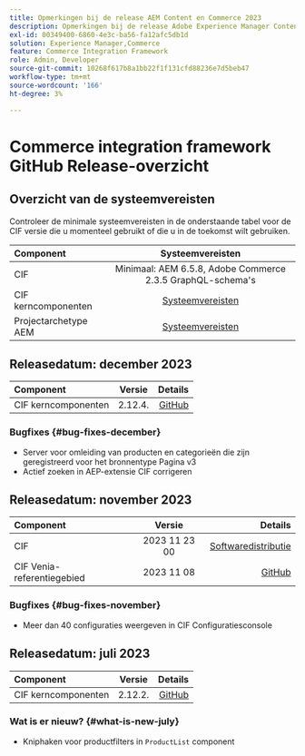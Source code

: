 ```yaml
---
title: Opmerkingen bij de release AEM Content en Commerce 2023
description: Opmerkingen bij de release Adobe Experience Manager Content en Commerce 2023.
exl-id: 00349400-6860-4e3c-ba56-fa12afc5db1d
solution: Experience Manager,Commerce
feature: Commerce Integration Framework
role: Admin, Developer
source-git-commit: 10268f617b8a1bb22f1f131cfd88236e7d5beb47
workflow-type: tm+mt
source-wordcount: '166'
ht-degree: 3%

---
```


# Commerce integration framework GitHub Release-overzicht

## Overzicht van de systeemvereisten

Controleer de minimale systeemvereisten in de onderstaande tabel voor de CIF versie die u momenteel gebruikt of die u in de toekomst wilt gebruiken.

| Component | Systeemvereisten |
|:-------|:-----------------------------------------------------------------------------------------------:|
| CIF | Minimaal: AEM 6.5.8, Adobe Commerce 2.3.5 GraphQL-schema&#39;s |
| CIF kerncomponenten | [Systeemvereisten](https://github.com/adobe/aem-core-cif-components/blob/master/VERSIONS.md) |
| Projectarchetype AEM | [Systeemvereisten](https://github.com/adobe/aem-project-archetype/blob/master/VERSIONS.md) |

## Releasedatum: december 2023

| Component | Versie | Details |
|:-------|:-------:|-----------------------------------------------------------------------------------------------------------:|
| CIF kerncomponenten | 2.12.4. | [GitHub](https://github.com/adobe/aem-core-cif-components/releases/tag/core-cif-components-reactor-2.12.4) |

### Bugfixes {#bug-fixes-december}

* Server voor omleiding van producten en categorieën die zijn geregistreerd voor het bronnentype Pagina v3
* Actief zoeken in AEP-extensie CIF corrigeren

## Releasedatum: november 2023

| Component | Versie | Details |
|:-------|:-------------:|----------------------------------------------------------------------------------------------------------------------------------------------------------------------------------------------------------------------------------------------------:|
| CIF | 2023 11 23 00 | [Softwaredistributie](https://experience.adobe.com/#/downloads/content/software-distribution/en/aem.html?package=%2Fcontent%2Fsoftware-distribution%2Fen%2Fdetails.html%2Fcontent%2Fdam%2Faem%2Fpublic%2Faem-commerce-addon-65-2023.11.23.00.zip) |
| CIF Venia-referentiegebied | 2023 11 08 | [GitHub](https://github.com/adobe/aem-cif-guides-venia/releases/tag/venia-2023.11.08) |

### Bugfixes {#bug-fixes-november}

* Meer dan 40 configuraties weergeven in CIF Configuratiesconsole

## Releasedatum: juli 2023

| Component | Versie | Details |
|:-------|:-------:|--------------------------------------------------------------------------------------------------------------:|
| CIF kerncomponenten | 2.12.2. | [GitHub](https://github.com/adobe/aem-core-cif-components/releases/tag/core-cif-components-reactor-2.12.2) |

### Wat is er nieuw? {#what-is-new-july}

* Kniphaken voor productfilters in `ProductList` component

